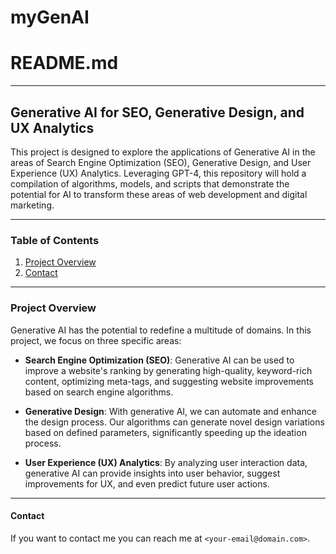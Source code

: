 # myGenAI

# README.md

---

## Generative AI for SEO, Generative Design, and UX Analytics

This project is designed to explore the applications of Generative AI in the areas of Search Engine Optimization (SEO), Generative Design, and User Experience (UX) Analytics. Leveraging GPT-4, this repository will hold a compilation of algorithms, models, and scripts that demonstrate the potential for AI to transform these areas of web development and digital marketing.

---

### Table of Contents

1. [Project Overview](#project-overview)
2. [Contact](#contact)

---

### Project Overview

Generative AI has the potential to redefine a multitude of domains. In this project, we focus on three specific areas:

- **Search Engine Optimization (SEO)**: Generative AI can be used to improve a website's ranking by generating high-quality, keyword-rich content, optimizing meta-tags, and suggesting website improvements based on search engine algorithms.

- **Generative Design**: With generative AI, we can automate and enhance the design process. Our algorithms can generate novel design variations based on defined parameters, significantly speeding up the ideation process.

- **User Experience (UX) Analytics**: By analyzing user interaction data, generative AI can provide insights into user behavior, suggest improvements for UX, and even predict future user actions.

---


#### Contact

If you want to contact me you can reach me at `<your-email@domain.com>`.
